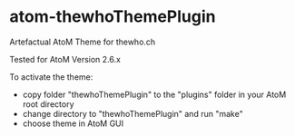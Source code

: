 # atom-thewhoThemePlugin
Artefactual AtoM Theme for thewho.ch

Tested for AtoM Version 2.6.x

To activate the theme:
* copy folder "thewhoThemePlugin" to the "plugins" folder in your AtoM root directory
* change directory to "thewhoThemePlugin" and run "make"
* choose theme in AtoM GUI
